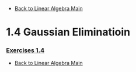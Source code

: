 * [Back to Linear Algebra Main](../../main.md)

# 1.4 Gaussian Eliminatioin



### [Exercises 1.4](./exercises.md)


* [Back to Linear Algebra Main](../../main.md)